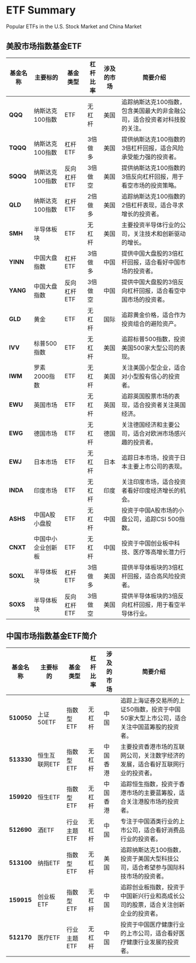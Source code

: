# ETF Summary
Popular ETFs in the U.S. Stock Market and China Market

## 美股市场指数基金ETF

| 基金名称 | 主要标的        | 基金类型    | 杠杆比率 | 涉及的市场 | 简要介绍                                                     |
| -------- | --------------- | ----------- | -------- | ---------- | ------------------------------------------------------------ |
| **QQQ**  | 纳斯达克100指数 | ETF         | 无杠杆   | 美国       | 追踪纳斯达克100指数，包含美国最大的非金融公司，适合投资者对科技股的关注。 |
| **TQQQ** | 纳斯达克100指数 | 杠杆ETF     | 3倍做多  | 美国       | 提供纳斯达克100指数的3倍杠杆回报，适合风险承受能力强的投资者。 |
| **SQQQ** | 纳斯达克100指数 | 反向杠杆ETF | 3倍做空  | 美国       | 提供纳斯达克100指数的3倍反向杠杆回报，用于看空市场的投资策略。 |
| **QLD**  | 纳斯达克100指数 | 杠杆ETF     | 2倍做多  | 美国       | 追踪纳斯达克100指数的2倍杠杆表现，适合寻求增长的投资者。     |
| **SMH**  | 半导体板块      | ETF         | 无杠杆   | 美国       | 主要投资半导体行业的公司，关注技术和创新驱动的增长。         |
| **YINN** | 中国大盘指数    | 杠杆ETF     | 3倍做多  | 中国       | 提供中国大盘股的3倍杠杆回报，适合看好中国市场的投资者。      |
| **YANG** | 中国大盘指数    | 反向杠杆ETF | 3倍做空  | 中国       | 提供中国大盘股的3倍反向杠杆回报，适合看空中国市场的投资者。  |
| **GLD**  | 黄金            | ETF         | 无杠杆   | 国际       | 追踪黄金价格，适合作为投资组合的避险资产。                   |
| **IVV**  | 标普500指数     | ETF         | 无杠杆   | 美国       | 追踪标普500指数，投资美国500家大型公司的表现。               |
| **IWM**  | 罗素2000指数    | ETF         | 无杠杆   | 美国       | 关注美国小型企业，适合对小型股有信心的投资者。               |
| **EWU**  | 英国市场        | ETF         | 无杠杆   | 英国       | 追踪英国股票市场的表现，适合投资者关注英国经济。             |
| **EWG**  | 德国市场        | ETF         | 无杠杆   | 德国       | 关注德国经济和主要公司，适合对欧洲市场感兴趣的投资者。       |
| **EWJ**  | 日本市场        | ETF         | 无杠杆   | 日本       | 追踪日本市场，投资于日本主要上市公司的表现。                 |
| **INDA** | 印度市场        | ETF         | 无杠杆   | 印度       | 关注印度市场，适合投资者看好印度经济增长的机会。             |
| **ASHS** | 中国A股小盘股	 | ETF         | 无杠杆   | 中国       | 投资于中国A股市场的小盘公司，追踪CSI 500指数。              |
| **CNXT** | 中国中小企业创新板	    | ETF         | 无杠杆   | 中国       | 投资于中国创业板中科技、医疗等高增长潜力行           |
| **SOXL** | 半导体板块      | 杠杆ETF     | 3倍做多  | 美国       | 提供半导体板块的3倍杠杆回报，适合高风险投资者。              |
| **SOXS** | 半导体板块      | 反向杠杆ETF | 3倍做空  | 美国       | 提供半导体板块的3倍反向杠杆回报，用于看空半导体行业。        |





## 中国市场指数基金ETF简介

| 基金名称   | 主要标的      | 基金类型    | 杠杆比率 | 涉及的市场 | 简要介绍                                                     |
| ---------- | ------------- | ----------- | -------- | ---------- | ------------------------------------------------------------ |
| **510050** | 上证50ETF     | 指数型ETF   | 无杠杆   | 中国       | 追踪上海证券交易所的上证50指数，投资于中国50家大型上市公司，适合关注中国蓝筹股的投资者。 |
| **513330** | 恒生互联网ETF | 指数型ETF   | 无杠杆   | 中国香港  | 主要投资香港市场的互联网公司，关注数字经济的发展，适合看好互联网行业的投资者。 |
| **159920** | 恒生ETF       | 指数型ETF   | 无杠杆   | 中国香港  | 追踪恒生指数，投资于香港市场的主要蓝筹股，适合关注港股市场的投资者。 |
| **512690** | 酒ETF         | 行业主题ETF | 无杠杆   | 中国       | 专注于中国酒类行业的上市公司，适合看好消费品行业的投资者。   |
| **513100** | 纳指ETF       | 指数型ETF   | 无杠杆   | 美国       | 追踪纳斯达克100指数，投资于美国大型科技公司，适合希望参与国际科技市场的投资者。 |
| **159915** | 创业板ETF     | 指数型ETF   | 无杠杆   | 中国       | 追踪创业板指数，投资于中国新兴行业和高成长公司的股票，适合关注创新企业的投资者。 |
| **512170** | 医疗ETF       | 行业主题ETF | 无杠杆   | 中国       | 投资于中国医疗健康行业的上市公司，适合看好医疗健康行业发展的投资者。 |

